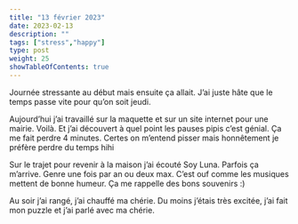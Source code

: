 ```yaml
---
title: "13 février 2023"
date: 2023-02-13
description: ""
tags: ["stress","happy"]
type: post
weight: 25
showTableOfContents: true
---
```


Journée stressante au début mais ensuite ça allait. J’ai juste hâte que le temps passe vite pour qu’on soit jeudi.

Aujourd’hui j’ai travaillé sur la maquette et sur un site internet pour une mairie. Voilà. Et j’ai découvert à quel point les pauses pipis c’est génial. Ça me fait perdre 4 minutes. Certes on m’entend pisser mais honnêtement je préfère perdre du temps hihi

Sur le trajet pour revenir à la maison j’ai écouté Soy Luna. Parfois ça m’arrive. Genre une fois par an ou deux max. C’est ouf comme les musiques mettent de bonne humeur. Ça me rappelle des bons souvenirs :)

Au soir j’ai rangé, j’ai chauffé ma chérie. Du moins j’étais très excitée, j’ai fait mon puzzle et j’ai parlé avec ma chérie.
